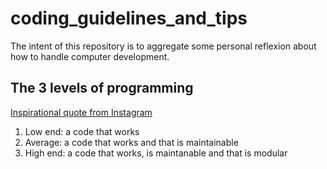 # coding\_guidelines\_and\_tips

The intent of this repository is to aggregate some personal reflexion about how to handle computer development.

## The 3 levels of programming

[Inspirational quote from Instagram](https://www.instagram.com/p/CxDXmqlqsQ2/)

1. Low end: a code that works
2. Average: a code that works and that is maintainable
3. High end: a code that works, is maintanable and that is modular
